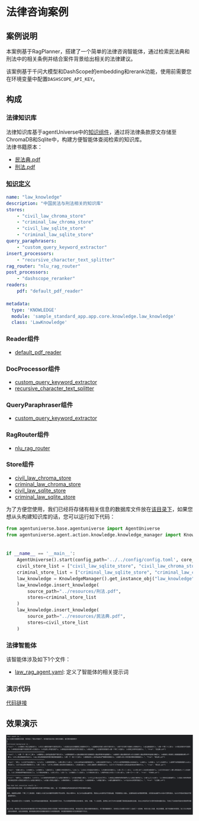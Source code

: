 # 法律咨询案例
## 案例说明
本案例基于RagPlanner，搭建了一个简单的法律咨询智能体，通过检索民法典和刑法中的相关条例并结合案件背景给出相关的法律建议。

该案例基于千问大模型和DashScope的embedding和rerank功能，使用前需要您在环境变量中配置`DASHSCOPE_API_KEY`。

## 构成
### 法律知识库
法律知识库基于agentUniverse中的[知识组件](2_2_4_知识及相关领域对象.md)，通过将法律条款原文存储至ChromaDB和Sqlite中，构建方便智能体查阅检索的知识库。  
法律书籍原本：
- [民法典.pdf](../../../sample_standard_app/platform/difizen/resources/民法典.pdf)
- [刑法.pdf](../../../sample_standard_app/platform/difizen/resources/刑法.pdf)

### [知识定义](../../../sample_standard_app/intelligence/agentic/knowledge/law_knowledge.yaml)
```yaml
name: "law_knowledge"
description: "中国民法与刑法相关的知识库"
stores:
    - "civil_law_chroma_store"
    - "criminal_law_chroma_store"
    - "civil_law_sqlite_store"
    - "criminal_law_sqlite_store"
query_paraphrasers:
    - "custom_query_keyword_extractor"
insert_processors:
    - "recursive_character_text_splitter"
rag_router: "nlu_rag_router"
post_processors:
    - "dashscope_reranker"
readers:
    pdf: "default_pdf_reader"

metadata:
  type: 'KNOWLEDGE'
  module: 'sample_standard_app.app.core.knowledge.law_knowledge'
  class: 'LawKnowledge'
```

### Reader组件
- [default_pdf_reader](../../../agentuniverse/agent/action/knowledge/reader/file/pdf_reader.yaml)

### DocProcessor组件
- [custom_query_keyword_extractor](../../../sample_standard_app/intelligence/agentic/knowledge/doc_processor/query_keyword_extractor.yaml)
- [recursive_character_text_splitter](../../../agentuniverse/agent/action/knowledge/doc_processor/recursive_character_text_splitter.yaml)

### QueryParaphraser组件
- [custom_query_keyword_extractor](../../../sample_standard_app/intelligence/agentic/knowledge/query_paraphraser/custom_query_keyword_extractor.yaml)

### RagRouter组件
- [nlu_rag_router](../../../sample_standard_app/intelligence/agentic/knowledge/rag_router/nlu_rag_router.yaml)

### Store组件
- [civil_law_chroma_store](../../../sample_standard_app/intelligence/agentic/knowledge/store/civil_law_chroma_store.yaml)
- [criminal_law_chroma_store](../../../sample_standard_app/intelligence/agentic/knowledge/store/criminal_law_chroma_store.yaml)
- [civil_law_sqlite_store](../../../sample_standard_app/intelligence/agentic/knowledge/store/civil_law_sqlite_store.yaml)
- [criminal_law_sqlite_store](../../../sample_standard_app/intelligence/agentic/knowledge/store/criminal_law_sqlite_store.yaml)

为了方便您使用，我们已经将存储有相关信息的数据库文件放在[该目录下](../../../sample_standard_app/intelligence/db/)，如果您想从头构建知识库的话，您可以运行如下代码：
```python
from agentuniverse.base.agentuniverse import AgentUniverse
from agentuniverse.agent.action.knowledge.knowledge_manager import KnowledgeManager


if __name__ == '__main__':
    AgentUniverse().start(config_path='../../config/config.toml', core_mode=True)
    civil_store_list = ["civil_law_sqlite_store", "civil_law_chroma_store"]
    criminal_store_list = ["criminal_law_sqlite_store", "criminal_law_chroma_store"]
    law_knowledge = KnowledgeManager().get_instance_obj("law_knowledge")
    law_knowledge.insert_knowledge(
        source_path="../resources/刑法.pdf",
        stores=criminal_store_list
    )
    law_knowledge.insert_knowledge(
        source_path="../resources/民法典.pdf",
        stores=civil_store_list
    )
```

### 法律智能体
该智能体涉及如下1个文件： 
- [law_rag_agent.yaml](../../../sample_standard_app/intelligence/agentic/agent/agent_instance/rag_agent_case/law_rag_agent.yaml): 定义了智能体的相关提示词


### 演示代码
[代码链接](../../../sample_standard_app/intelligence/test/examples/law_chat_bot.py)

## 效果演示
![演示图片](../_picture/law_agent_demo.png)